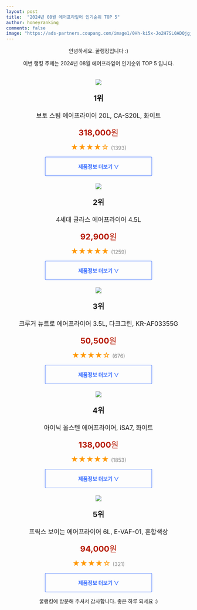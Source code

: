```yaml
---
layout: post
title:  "2024년 08월 에어프라잎어 인기순위 TOP 5"
author: honeyranking
comments: false
image: "https://ads-partners.coupang.com/image1/0Hh-ki5x-Jo2H7SL0ADQjgjde1kbwkEiKOMzJkwALqE8fge8g04UxEo4CtoB8irYLYtIbYeqhS95-AiVzE0FvfZLGudj1J1YD1L8q46gCx6p3UNntd6IB6-7dmF9m1HJf19vvbOWx_VPlq_-rJgkQffCGREckKovCul_khYDGrviEdcg8cxm1TdWYCWfN346rhf7Fani5S9mocWOvikIev1OS6AfC1JKco7LaFDjg2SAXBIkMZeeKPdq8cXzH0pP2rrxwesYehmH5Wk8s8z9mhd2IdEALzIDP3W7eDGK"
---
```

<p style="text-align: center;">안녕하세요. 꿀랭킹입니다 :)</p>
<p style="text-align: center;">이번 랭킹 주제는 2024년 08월 에어프라잎어 인기순위 TOP 5 입니다.</p><center><img src="https://ads-partners.coupang.com/image1/0Hh-ki5x-Jo2H7SL0ADQjgjde1kbwkEiKOMzJkwALqE8fge8g04UxEo4CtoB8irYLYtIbYeqhS95-AiVzE0FvfZLGudj1J1YD1L8q46gCx6p3UNntd6IB6-7dmF9m1HJf19vvbOWx_VPlq_-rJgkQffCGREckKovCul_khYDGrviEdcg8cxm1TdWYCWfN346rhf7Fani5S9mocWOvikIev1OS6AfC1JKco7LaFDjg2SAXBIkMZeeKPdq8cXzH0pP2rrxwesYehmH5Wk8s8z9mhd2IdEALzIDP3W7eDGK" style="margin-top:20px" /></center><p style="text-align: center; font-size: 20px"><b>1위</b></p><p style="text-align: center; font-size: 17px">보토 스팀 에어프라이어 20L, CA-S20L, 화이트</p><p style="text-align: center;"><span style="color: #b61800; font-size: 22px;"><b>318,000</b>원</span></p><p style="text-align: center;"><span style="color: #ff9600; font-size: 20px;">★★★★☆ </span><span style="color: #878787;">(1393)</span></p><center><a href="https://link.coupang.com/re/AFFSDP?lptag=AF3899140&subid=honeyrank&pageKey=7740078400&itemId=20821918208&vendorItemId=88886893688&traceid=V0-153-ca462df31f3ed9a8&clickBeacon=18596fb0-598d-11ef-bd18-23623d6cff7f%7E3&requestid=20240814010000476112962292&token=31850C%7CMIXED"><div style="font-size: 14px; display: inline-block; padding: 15px 90px; color: #346aff; border-radius: 2px; border: 1px solid #346aff; cursor: pointer;"><b>제품정보 더보기 &or;</b></div></a></center><center><img src="https://ads-partners.coupang.com/image1/sPPiuqYvf_PNQ8udsJVQV5DAMb-PX1aTa9O0s4O2RLv8-fFiZ_ZCziPdIos_dwT_JtI-NXz9hn2M9m1z4ey3E4ybxfG-TfqnPtkLOsp1jJMLpoKt4xSa6b6AfTNgZBSgArvgtaVeDfnJDYArKnHVxJe0OAK3jCfFYgmPXSgifLZovG8MHWWpCUKf6988bMI0J9cZBNERD0A_7vpr3L8t4xFiU3tk0bH97GiOcfHB0pMk0ThwE517k6ZcxCwxtJA36TrG6OZUd2F7AI-oC-xhn1-JMrD6yKnAMItJJCb8bWS4wTxhg6HsWA472lO3AA==" style="margin-top:20px" /></center><p style="text-align: center; font-size: 20px"><b>2위</b></p><p style="text-align: center; font-size: 17px">4세대 글라스 에어프라이어 4.5L</p><p style="text-align: center;"><span style="color: #b61800; font-size: 22px;"><b>92,900</b>원</span></p><p style="text-align: center;"><span style="color: #ff9600; font-size: 20px;">★★★★★ </span><span style="color: #878787;">(1259)</span></p><center><a href="https://link.coupang.com/re/AFFSDP?lptag=AF3899140&subid=honeyrank&pageKey=8217715823&itemId=23609928032&vendorItemId=90862056276&traceid=V0-153-dd3ed6661049cf20&clickBeacon=18596fb0-598d-11ef-8fbb-8f259279db65%7E3&requestid=20240814010000476112962292&token=31850C%7CMIXED"><div style="font-size: 14px; display: inline-block; padding: 15px 90px; color: #346aff; border-radius: 2px; border: 1px solid #346aff; cursor: pointer;"><b>제품정보 더보기 &or;</b></div></a></center><center><img src="https://ads-partners.coupang.com/image1/9F81IpxoFBHB4yV89EvU4ti106Afxg8fuFESIGqe5WG8ymS7K8IaLRQ26P-YeGmIGm87NOwxtU7sdHEsdnNn1RYL-gw5sZWQGNOziE-DU4rpkIHff6B4TeTvW-OQN3_VR0PGHR_j_qjqE7uFxrfpBAqb32icrb4zo8WsNO1ku5jlRus0R9EU01hFUg2sViCo711pl9NxRXG306rg9BkJMtFSn8IUlzpVbIQ41FpLWMhiZsBJAs-ydCHTarishNSp-nc8TQUCNSY5qXj8gCsS1xDnaLOydO1e89WwZZ7L" style="margin-top:20px" /></center><p style="text-align: center; font-size: 20px"><b>3위</b></p><p style="text-align: center; font-size: 17px">크루거 뉴트로 에어프라이어 3.5L, 다크그린, KR-AF03355G</p><p style="text-align: center;"><span style="color: #b61800; font-size: 22px;"><b>50,500</b>원</span></p><p style="text-align: center;"><span style="color: #ff9600; font-size: 20px;">★★★★☆ </span><span style="color: #878787;">(676)</span></p><center><a href="https://link.coupang.com/re/AFFSDP?lptag=AF3899140&subid=honeyrank&pageKey=5499612402&itemId=8540584380&vendorItemId=75827983119&traceid=V0-153-0a3b98ad78d7031e&clickBeacon=185996c0-598d-11ef-8612-1e6e5ba68be5%7E3&requestid=20240814010000476112962292&token=31850C%7CMIXED"><div style="font-size: 14px; display: inline-block; padding: 15px 90px; color: #346aff; border-radius: 2px; border: 1px solid #346aff; cursor: pointer;"><b>제품정보 더보기 &or;</b></div></a></center><center><img src="https://ads-partners.coupang.com/image1/hFEBXTMU1318nDGbhG8w8sqkQOLMnTgpuyDF74-G2LBMD8SbiAqE6EyNe1NOMJKmT-W6YUqov1e1yZQ1zaPYY58WP3iO0D9JZ3oTHh8x6PHI_UWZyyPWHoJDHSl3PAlRauZy8cmBqYBxBWeXHbHe4DEyRC5O2u6vMd7lFzar2Y5FLguvoi11r3nFXiDgOuHPEfYG0Qmwd8YqIl8C3qEF5FHTkff_x2yeFjEukLR-1T0QF9fi1B3huIRmV5Mx1CgubNdRuDDTBpi08-DDjGubg4xP0dlNTwSo1H5XhpoC0g==" style="margin-top:20px" /></center><p style="text-align: center; font-size: 20px"><b>4위</b></p><p style="text-align: center; font-size: 17px">아이닉 올스텐 에어프라이어, iSA7, 화이트</p><p style="text-align: center;"><span style="color: #b61800; font-size: 22px;"><b>138,000</b>원</span></p><p style="text-align: center;"><span style="color: #ff9600; font-size: 20px;">★★★★★ </span><span style="color: #878787;">(1853)</span></p><center><a href="https://link.coupang.com/re/AFFSDP?lptag=AF3899140&subid=honeyrank&pageKey=6149115912&itemId=11855944758&vendorItemId=79093041352&traceid=V0-153-2c25f64975da2411&clickBeacon=185996c0-598d-11ef-9219-61deffbab730%7E3&requestid=20240814010000476112962292&token=31850C%7CMIXED"><div style="font-size: 14px; display: inline-block; padding: 15px 90px; color: #346aff; border-radius: 2px; border: 1px solid #346aff; cursor: pointer;"><b>제품정보 더보기 &or;</b></div></a></center><center><img src="https://ads-partners.coupang.com/image1/2kRjuSH2PnS1S22c2ucVod3_K88Fwc_-8yEx46WdJgJh_83HO1t2uV_ZK_U0Scjmk7V3Zr4uQ9_VVB3ZTCw0LGpNECjOQlQ95tchuwlfNEVCB3TwufkNWyu2bycuknNh5ttUKVliiGsF9bob-SxNZm8Lgcg-Zeq-sz74GPtdBLCLkl8dAUjOym0igGmGoHmHhzYLpbWS4yDP3y72M6RQoTZO_476UXhT5v9IGYjEh3RgjnHPxRC-8s8OBMhne6ZtvUVwuSTdfV5w5V__665HwXNl-exwRF48u4mSpfgcxXU=" style="margin-top:20px" /></center><p style="text-align: center; font-size: 20px"><b>5위</b></p><p style="text-align: center; font-size: 17px">프릭스 보이는 에어프라이어 6L, E-VAF-01, 혼합색상</p><p style="text-align: center;"><span style="color: #b61800; font-size: 22px;"><b>94,000</b>원</span></p><p style="text-align: center;"><span style="color: #ff9600; font-size: 20px;">★★★★☆ </span><span style="color: #878787;">(321)</span></p><center><a href="https://link.coupang.com/re/AFFSDP?lptag=AF3899140&subid=honeyrank&pageKey=1499631400&itemId=2575224427&vendorItemId=70567525647&traceid=V0-153-aba89f9b1209d78d&clickBeacon=185996c0-598d-11ef-a800-9d7129b0c053%7E3&requestid=20240814010000476112962292&token=31850C%7CMIXED"><div style="font-size: 14px; display: inline-block; padding: 15px 90px; color: #346aff; border-radius: 2px; border: 1px solid #346aff; cursor: pointer;"><b>제품정보 더보기 &or;</b></div></a></center><p style="text-align: center;">꿀랭킹에 방문해 주셔서 감사합니다. 좋은 하루 되세요 :)</p>